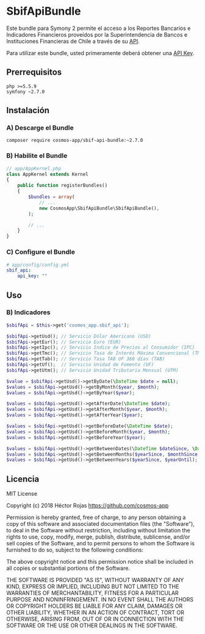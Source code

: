 SbifApiBundle
=============

Este bundle para Symony 2 permite el acceso a los Reportes Bancarios e Indicadores Financieros proveídos por la
Superintendencia de Bancos e Instituciones Financieras de Chile a través de su [API](http://api.sbif.cl).

Para utilizar este bundle, usted primeramente deberá obtener una [API Key](http://api.sbif.cl/uso-de-api-key.html).  

Prerrequisitos
--------------

    php >=5.5.9
    symfony ~2.7.0

Instalación
-----------

### A) Descarge el Bundle

    composer require cosmos-app/sbif-api-bundle:~2.7.0

### B) Habilite el Bundle

```php
// app/AppKernel.php
class AppKernel extends Kernel
{
    public function registerBundles()
    {
        $bundles = array(
            // ...
            new CosmosApp\SbifApiBundle\SbifApiBundle(),
        );

        // ...
    }
}
```

### C) Configure el Bundle

```yaml
# app/config/config.yml
sbif_api:
    api_key: ""
```

Uso
---

### B) Indicadores


```php
$sbifApi = $this->get('cosmos_app.sbif_api');

$sbifApi->getUsd(); // Servicio Dólar Americano (USD)
$sbifApi->getEur(); // Servicio Euro (EUR)
$sbifApi->getIpc(); // Servicio Indice de Precios al Consumidor (IPC)
$sbifApi->getTmc(); // Servicio Tasa de Interés Máxima Convencional (TMC)
$sbifApi->getTab(); // Servicio Tasa TAB UF 360 días (TAB)
$sbifApi->getUf();  // Servicio Unidad de Fomento (UF)
$sbifApi->getUtm(); // Servicio Unidad Tributaria Mensual (UTM)

$value = $sbifApi->getUsd()->getByDate(\DateTime $date = null);
$values = $sbifApi->getUsd()->getByMonth($year, $month);
$values = $sbifApi->getUsd()->getByYear($year);

$values = $sbifApi->getUsd()->getAfterDate(\DateTime $date);
$values = $sbifApi->getUsd()->getAfterMonth($year, $month);
$values = $sbifApi->getUsd()->getAfterYear($year);

$values = $sbifApi->getUsd()->getBeforeDate(\DateTime $date);
$values = $sbifApi->getUsd()->getBeforeMonth($year, $month);
$values = $sbifApi->getUsd()->getBeforeYear($year);

$values = $sbifApi->getUsd()->getBetweenDates(\DateTime $dateSince, \DateTime $dateUntil);
$values = $sbifApi->getUsd()->getBetweenMonths($yearSince, $monthSince, $yearUntil, $monthUntil);
$values = $sbifApi->getUsd()->getBetweenYears($yearSince, $yearUntil);
```

Licencia
--------

MIT License

Copyright (c) 2018 Héctor Rojas <https://github.com/cosmos-app>

Permission is hereby granted, free of charge, to any person obtaining a copy
of this software and associated documentation files (the "Software"), to deal
in the Software without restriction, including without limitation the rights
to use, copy, modify, merge, publish, distribute, sublicense, and/or sell
copies of the Software, and to permit persons to whom the Software is
furnished to do so, subject to the following conditions:

The above copyright notice and this permission notice shall be included in all
copies or substantial portions of the Software.

THE SOFTWARE IS PROVIDED "AS IS", WITHOUT WARRANTY OF ANY KIND, EXPRESS OR
IMPLIED, INCLUDING BUT NOT LIMITED TO THE WARRANTIES OF MERCHANTABILITY,
FITNESS FOR A PARTICULAR PURPOSE AND NONINFRINGEMENT. IN NO EVENT SHALL THE
AUTHORS OR COPYRIGHT HOLDERS BE LIABLE FOR ANY CLAIM, DAMAGES OR OTHER
LIABILITY, WHETHER IN AN ACTION OF CONTRACT, TORT OR OTHERWISE, ARISING FROM,
OUT OF OR IN CONNECTION WITH THE SOFTWARE OR THE USE OR OTHER DEALINGS IN THE
SOFTWARE.
